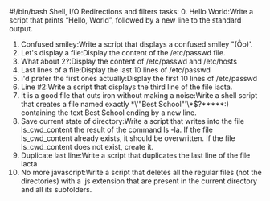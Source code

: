 #!/bin/bash
Shell, I/O Redirections and filters
tasks:
0. Hello World:Write a script that prints “Hello, World”, followed by a new line to the standard output.
1. Confused smiley:Write a script that displays a confused smiley "(Ôo)'.
2. Let's display a file:Display the content of the /etc/passwd file.
3. What about 2?:Display the content of /etc/passwd and /etc/hosts
4. Last lines of a file:Display the last 10 lines of /etc/passwd
5. I'd prefer the first ones actually:Display the first 10 lines of /etc/passwd
6. Line #2:Write a script that displays the third line of the file iacta.
7. It is a good file that cuts iron without making a noise:Write a shell script that creates a file named exactly \*\\'"Best School"\'\\*$\?\*\*\*\*\*:) containing the text Best School ending by a new line.
8. Save current state of directory:Write a script that writes into the file ls_cwd_content the result of the command ls -la. If the file ls_cwd_content already exists, it should be overwritten. If the file ls_cwd_content does not exist, create it.
9. Duplicate last line:Write a script that duplicates the last line of the file iacta
10. No more javascript:Write a script that deletes all the regular files (not the directories) with a .js extension that are present in the current directory and all its subfolders.

